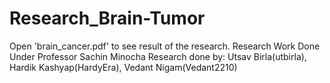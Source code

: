 # Research_Brain-Tumor
Open 'brain_cancer.pdf' to see result of the research.
Research Work Done Under Professor Sachin Minocha
Research done by: Utsav Birla(utbirla), Hardik Kashyap(HardyEra), Vedant Nigam(Vedant2210)
